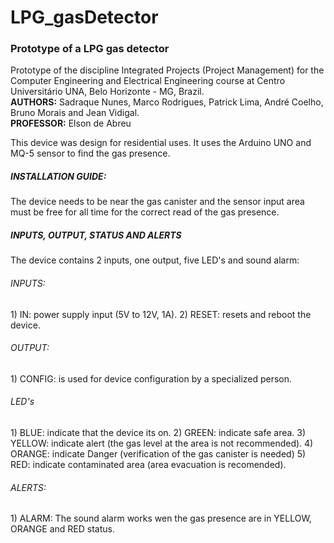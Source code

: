 # LPG_gasDetector
<h3>Prototype of a LPG gas detector</h3>

Prototype of the discipline Integrated Projects (Project Management) for the Computer Engineering and Electrical Engineering course at Centro Universitário UNA, Belo Horizonte - MG, Brazil.<br>
<b>AUTHORS:</b> Sadraque Nunes, Marco Rodrigues, Patrick Lima, André Coelho, Bruno Morais and Jean Vidigal.<br>
<b>PROFESSOR:</b> Elson de Abreu

<p>This device was design for residential uses. It uses the Arduino UNO and MQ-5 sensor to find the gas presence.</p>

<h5>INSTALLATION GUIDE:</h5>
The device needs to be near the gas canister and the sensor input area must be free for all time for the correct read of the gas presence.

<h5>INPUTS, OUTPUT, STATUS AND ALERTS</h5>
The device contains 2 inputs, one output, five LED's and sound alarm:

<h6>INPUTS:</h6>
1) IN: power supply input (5V to 12V, 1A).
2) RESET: resets and reboot the device.

<h6>OUTPUT:</h6>
1) CONFIG: is used for device configuration by a specialized person.

<h6>LED's</h6>
1) BLUE: indicate that the device its on.
2) GREEN: indicate safe area.
3) YELLOW: indicate alert (the gas level at the area is not recommended).
4) ORANGE: indicate Danger (verification of the gas canister is needed)
5) RED: indicate contaminated area (area evacuation is recomended).

<h6>ALERTS:</h6>
1) ALARM:
The sound alarm works wen the gas presence are in YELLOW, ORANGE and RED status.

